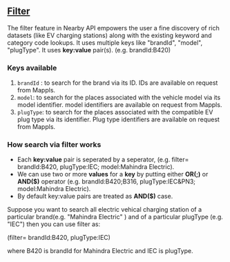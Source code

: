 ## [Filter](#Filter)
The filter feature in Nearby API empowers the user a fine discovery of rich datasets (like EV charging stations) along with the existing keyword and category code lookups. It uses multiple keys like "brandId", "model", "plugType". It uses **key:value** pair(s). 
(e.g. brandId:B420)

### Keys available
1. `brandId` : to search for the brand via its ID. IDs are available on request from Mappls.
2. `model`: to search for the places associated with the vehicle model via its model identifier. model identifiers are available on request from Mappls.
3. `plugType`: to search for the places associated with the compatible EV plug type via its identifier. Plug type identifiers are available on request from Mappls.

### How search via filter works

- Each **key:value** pair is seperated by a seperator,
(e.g. filter= brandId:B420, plugType:IEC; model:Mahindra Electric).
- We can use two or more **values** for a **key** by putting either **OR(;)** or **AND($)** operator
(e.g. brandId:B420;B316, plugType:IEC&PN3; model:Mahindra Electric).
- By default key:value pairs are treated as **AND($)** case.

Suppose you want to search all electric vehical charging station of a particular brand(e.g. "Mahindra Electric" ) and of a particular plugType (e.g. "IEC") then you can use filter as:

(filter= brandId:B420, plugType:IEC)

where B420 is brandId for Mahindra Electric and IEC is plugType.
